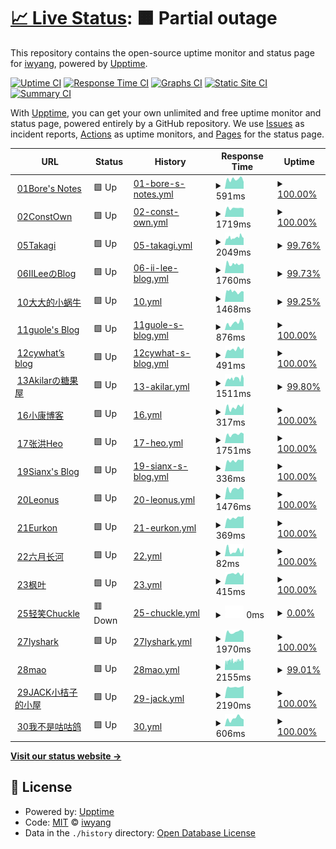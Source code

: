# [📈 Live Status](https://iwyang.github.io/check): <!--live status--> **🟧 Partial outage**

This repository contains the open-source uptime monitor and status page for [iwyang](https://iwyang.github.io), powered by [Upptime](https://github.com/upptime/upptime).

[![Uptime CI](https://github.com/iwyang/check/workflows/Uptime%20CI/badge.svg)](https://github.com/iwyang/check/actions?query=workflow%3A%22Uptime+CI%22)
[![Response Time CI](https://github.com/iwyang/check/workflows/Response%20Time%20CI/badge.svg)](https://github.com/iwyang/check/actions?query=workflow%3A%22Response+Time+CI%22)
[![Graphs CI](https://github.com/iwyang/check/workflows/Graphs%20CI/badge.svg)](https://github.com/iwyang/check/actions?query=workflow%3A%22Graphs+CI%22)
[![Static Site CI](https://github.com/iwyang/check/workflows/Static%20Site%20CI/badge.svg)](https://github.com/iwyang/check/actions?query=workflow%3A%22Static+Site+CI%22)
[![Summary CI](https://github.com/iwyang/check/workflows/Summary%20CI/badge.svg)](https://github.com/iwyang/check/actions?query=workflow%3A%22Summary+CI%22)

With [Upptime](https://upptime.js.org), you can get your own unlimited and free uptime monitor and status page, powered entirely by a GitHub repository. We use [Issues](https://github.com/iwyang/check/issues) as incident reports, [Actions](https://github.com/iwyang/check/actions) as uptime monitors, and [Pages](https://iwyang.github.io/check) for the status page.

<!--start: status pages-->
<!-- This summary is generated by Upptime (https://github.com/upptime/upptime) -->
<!-- Do not edit this manually, your changes will be overwritten -->
<!-- prettier-ignore -->
| URL | Status | History | Response Time | Uptime |
| --- | ------ | ------- | ------------- | ------ |
| <img alt="" src="https://icons.duckduckgo.com/ip3/bore.vip.ico" height="13"> [01Bore's Notes](https://bore.vip) | 🟩 Up | [01-bore-s-notes.yml](https://github.com/iwyang/check/commits/HEAD/history/01-bore-s-notes.yml) | <details><summary><img alt="Response time graph" src="./graphs/01-bore-s-notes/response-time-week.png" height="20"> 591ms</summary><br><a href="https://iwyang.github.io/check/history/01-bore-s-notes"><img alt="Response time 542" src="https://img.shields.io/endpoint?url=https%3A%2F%2Fraw.githubusercontent.com%2Fiwyang%2Fcheck%2FHEAD%2Fapi%2F01-bore-s-notes%2Fresponse-time.json"></a><br><a href="https://iwyang.github.io/check/history/01-bore-s-notes"><img alt="24-hour response time 426" src="https://img.shields.io/endpoint?url=https%3A%2F%2Fraw.githubusercontent.com%2Fiwyang%2Fcheck%2FHEAD%2Fapi%2F01-bore-s-notes%2Fresponse-time-day.json"></a><br><a href="https://iwyang.github.io/check/history/01-bore-s-notes"><img alt="7-day response time 591" src="https://img.shields.io/endpoint?url=https%3A%2F%2Fraw.githubusercontent.com%2Fiwyang%2Fcheck%2FHEAD%2Fapi%2F01-bore-s-notes%2Fresponse-time-week.json"></a><br><a href="https://iwyang.github.io/check/history/01-bore-s-notes"><img alt="30-day response time 526" src="https://img.shields.io/endpoint?url=https%3A%2F%2Fraw.githubusercontent.com%2Fiwyang%2Fcheck%2FHEAD%2Fapi%2F01-bore-s-notes%2Fresponse-time-month.json"></a><br><a href="https://iwyang.github.io/check/history/01-bore-s-notes"><img alt="1-year response time 537" src="https://img.shields.io/endpoint?url=https%3A%2F%2Fraw.githubusercontent.com%2Fiwyang%2Fcheck%2FHEAD%2Fapi%2F01-bore-s-notes%2Fresponse-time-year.json"></a></details> | <details><summary><a href="https://iwyang.github.io/check/history/01-bore-s-notes">100.00%</a></summary><a href="https://iwyang.github.io/check/history/01-bore-s-notes"><img alt="All-time uptime 99.98%" src="https://img.shields.io/endpoint?url=https%3A%2F%2Fraw.githubusercontent.com%2Fiwyang%2Fcheck%2FHEAD%2Fapi%2F01-bore-s-notes%2Fuptime.json"></a><br><a href="https://iwyang.github.io/check/history/01-bore-s-notes"><img alt="24-hour uptime 100.00%" src="https://img.shields.io/endpoint?url=https%3A%2F%2Fraw.githubusercontent.com%2Fiwyang%2Fcheck%2FHEAD%2Fapi%2F01-bore-s-notes%2Fuptime-day.json"></a><br><a href="https://iwyang.github.io/check/history/01-bore-s-notes"><img alt="7-day uptime 100.00%" src="https://img.shields.io/endpoint?url=https%3A%2F%2Fraw.githubusercontent.com%2Fiwyang%2Fcheck%2FHEAD%2Fapi%2F01-bore-s-notes%2Fuptime-week.json"></a><br><a href="https://iwyang.github.io/check/history/01-bore-s-notes"><img alt="30-day uptime 100.00%" src="https://img.shields.io/endpoint?url=https%3A%2F%2Fraw.githubusercontent.com%2Fiwyang%2Fcheck%2FHEAD%2Fapi%2F01-bore-s-notes%2Fuptime-month.json"></a><br><a href="https://iwyang.github.io/check/history/01-bore-s-notes"><img alt="1-year uptime 100.00%" src="https://img.shields.io/endpoint?url=https%3A%2F%2Fraw.githubusercontent.com%2Fiwyang%2Fcheck%2FHEAD%2Fapi%2F01-bore-s-notes%2Fuptime-year.json"></a></details>
| <img alt="" src="https://icons.duckduckgo.com/ip3/blog.juanertu.com.ico" height="13"> [02ConstOwn](https://blog.juanertu.com) | 🟩 Up | [02-const-own.yml](https://github.com/iwyang/check/commits/HEAD/history/02-const-own.yml) | <details><summary><img alt="Response time graph" src="./graphs/02-const-own/response-time-week.png" height="20"> 1719ms</summary><br><a href="https://iwyang.github.io/check/history/02-const-own"><img alt="Response time 1517" src="https://img.shields.io/endpoint?url=https%3A%2F%2Fraw.githubusercontent.com%2Fiwyang%2Fcheck%2FHEAD%2Fapi%2F02-const-own%2Fresponse-time.json"></a><br><a href="https://iwyang.github.io/check/history/02-const-own"><img alt="24-hour response time 1640" src="https://img.shields.io/endpoint?url=https%3A%2F%2Fraw.githubusercontent.com%2Fiwyang%2Fcheck%2FHEAD%2Fapi%2F02-const-own%2Fresponse-time-day.json"></a><br><a href="https://iwyang.github.io/check/history/02-const-own"><img alt="7-day response time 1719" src="https://img.shields.io/endpoint?url=https%3A%2F%2Fraw.githubusercontent.com%2Fiwyang%2Fcheck%2FHEAD%2Fapi%2F02-const-own%2Fresponse-time-week.json"></a><br><a href="https://iwyang.github.io/check/history/02-const-own"><img alt="30-day response time 1654" src="https://img.shields.io/endpoint?url=https%3A%2F%2Fraw.githubusercontent.com%2Fiwyang%2Fcheck%2FHEAD%2Fapi%2F02-const-own%2Fresponse-time-month.json"></a><br><a href="https://iwyang.github.io/check/history/02-const-own"><img alt="1-year response time 1566" src="https://img.shields.io/endpoint?url=https%3A%2F%2Fraw.githubusercontent.com%2Fiwyang%2Fcheck%2FHEAD%2Fapi%2F02-const-own%2Fresponse-time-year.json"></a></details> | <details><summary><a href="https://iwyang.github.io/check/history/02-const-own">100.00%</a></summary><a href="https://iwyang.github.io/check/history/02-const-own"><img alt="All-time uptime 99.84%" src="https://img.shields.io/endpoint?url=https%3A%2F%2Fraw.githubusercontent.com%2Fiwyang%2Fcheck%2FHEAD%2Fapi%2F02-const-own%2Fuptime.json"></a><br><a href="https://iwyang.github.io/check/history/02-const-own"><img alt="24-hour uptime 100.00%" src="https://img.shields.io/endpoint?url=https%3A%2F%2Fraw.githubusercontent.com%2Fiwyang%2Fcheck%2FHEAD%2Fapi%2F02-const-own%2Fuptime-day.json"></a><br><a href="https://iwyang.github.io/check/history/02-const-own"><img alt="7-day uptime 100.00%" src="https://img.shields.io/endpoint?url=https%3A%2F%2Fraw.githubusercontent.com%2Fiwyang%2Fcheck%2FHEAD%2Fapi%2F02-const-own%2Fuptime-week.json"></a><br><a href="https://iwyang.github.io/check/history/02-const-own"><img alt="30-day uptime 100.00%" src="https://img.shields.io/endpoint?url=https%3A%2F%2Fraw.githubusercontent.com%2Fiwyang%2Fcheck%2FHEAD%2Fapi%2F02-const-own%2Fuptime-month.json"></a><br><a href="https://iwyang.github.io/check/history/02-const-own"><img alt="1-year uptime 99.78%" src="https://img.shields.io/endpoint?url=https%3A%2F%2Fraw.githubusercontent.com%2Fiwyang%2Fcheck%2FHEAD%2Fapi%2F02-const-own%2Fuptime-year.json"></a></details>
| <img alt="" src="https://icons.duckduckgo.com/ip3/lixingyong.com.ico" height="13"> [05Takagi](https://lixingyong.com) | 🟩 Up | [05-takagi.yml](https://github.com/iwyang/check/commits/HEAD/history/05-takagi.yml) | <details><summary><img alt="Response time graph" src="./graphs/05-takagi/response-time-week.png" height="20"> 2049ms</summary><br><a href="https://iwyang.github.io/check/history/05-takagi"><img alt="Response time 2680" src="https://img.shields.io/endpoint?url=https%3A%2F%2Fraw.githubusercontent.com%2Fiwyang%2Fcheck%2FHEAD%2Fapi%2F05-takagi%2Fresponse-time.json"></a><br><a href="https://iwyang.github.io/check/history/05-takagi"><img alt="24-hour response time 1915" src="https://img.shields.io/endpoint?url=https%3A%2F%2Fraw.githubusercontent.com%2Fiwyang%2Fcheck%2FHEAD%2Fapi%2F05-takagi%2Fresponse-time-day.json"></a><br><a href="https://iwyang.github.io/check/history/05-takagi"><img alt="7-day response time 2049" src="https://img.shields.io/endpoint?url=https%3A%2F%2Fraw.githubusercontent.com%2Fiwyang%2Fcheck%2FHEAD%2Fapi%2F05-takagi%2Fresponse-time-week.json"></a><br><a href="https://iwyang.github.io/check/history/05-takagi"><img alt="30-day response time 2292" src="https://img.shields.io/endpoint?url=https%3A%2F%2Fraw.githubusercontent.com%2Fiwyang%2Fcheck%2FHEAD%2Fapi%2F05-takagi%2Fresponse-time-month.json"></a><br><a href="https://iwyang.github.io/check/history/05-takagi"><img alt="1-year response time 2768" src="https://img.shields.io/endpoint?url=https%3A%2F%2Fraw.githubusercontent.com%2Fiwyang%2Fcheck%2FHEAD%2Fapi%2F05-takagi%2Fresponse-time-year.json"></a></details> | <details><summary><a href="https://iwyang.github.io/check/history/05-takagi">99.76%</a></summary><a href="https://iwyang.github.io/check/history/05-takagi"><img alt="All-time uptime 99.61%" src="https://img.shields.io/endpoint?url=https%3A%2F%2Fraw.githubusercontent.com%2Fiwyang%2Fcheck%2FHEAD%2Fapi%2F05-takagi%2Fuptime.json"></a><br><a href="https://iwyang.github.io/check/history/05-takagi"><img alt="24-hour uptime 100.00%" src="https://img.shields.io/endpoint?url=https%3A%2F%2Fraw.githubusercontent.com%2Fiwyang%2Fcheck%2FHEAD%2Fapi%2F05-takagi%2Fuptime-day.json"></a><br><a href="https://iwyang.github.io/check/history/05-takagi"><img alt="7-day uptime 99.76%" src="https://img.shields.io/endpoint?url=https%3A%2F%2Fraw.githubusercontent.com%2Fiwyang%2Fcheck%2FHEAD%2Fapi%2F05-takagi%2Fuptime-week.json"></a><br><a href="https://iwyang.github.io/check/history/05-takagi"><img alt="30-day uptime 99.51%" src="https://img.shields.io/endpoint?url=https%3A%2F%2Fraw.githubusercontent.com%2Fiwyang%2Fcheck%2FHEAD%2Fapi%2F05-takagi%2Fuptime-month.json"></a><br><a href="https://iwyang.github.io/check/history/05-takagi"><img alt="1-year uptime 99.44%" src="https://img.shields.io/endpoint?url=https%3A%2F%2Fraw.githubusercontent.com%2Fiwyang%2Fcheck%2FHEAD%2Fapi%2F05-takagi%2Fuptime-year.json"></a></details>
| <img alt="" src="https://icons.duckduckgo.com/ip3/www.iilee.cn.ico" height="13"> [06IILeeのBlog](https://www.iilee.cn) | 🟩 Up | [06-ii-lee-blog.yml](https://github.com/iwyang/check/commits/HEAD/history/06-ii-lee-blog.yml) | <details><summary><img alt="Response time graph" src="./graphs/06-ii-lee-blog/response-time-week.png" height="20"> 1760ms</summary><br><a href="https://iwyang.github.io/check/history/06-ii-lee-blog"><img alt="Response time 1913" src="https://img.shields.io/endpoint?url=https%3A%2F%2Fraw.githubusercontent.com%2Fiwyang%2Fcheck%2FHEAD%2Fapi%2F06-ii-lee-blog%2Fresponse-time.json"></a><br><a href="https://iwyang.github.io/check/history/06-ii-lee-blog"><img alt="24-hour response time 1780" src="https://img.shields.io/endpoint?url=https%3A%2F%2Fraw.githubusercontent.com%2Fiwyang%2Fcheck%2FHEAD%2Fapi%2F06-ii-lee-blog%2Fresponse-time-day.json"></a><br><a href="https://iwyang.github.io/check/history/06-ii-lee-blog"><img alt="7-day response time 1760" src="https://img.shields.io/endpoint?url=https%3A%2F%2Fraw.githubusercontent.com%2Fiwyang%2Fcheck%2FHEAD%2Fapi%2F06-ii-lee-blog%2Fresponse-time-week.json"></a><br><a href="https://iwyang.github.io/check/history/06-ii-lee-blog"><img alt="30-day response time 1793" src="https://img.shields.io/endpoint?url=https%3A%2F%2Fraw.githubusercontent.com%2Fiwyang%2Fcheck%2FHEAD%2Fapi%2F06-ii-lee-blog%2Fresponse-time-month.json"></a><br><a href="https://iwyang.github.io/check/history/06-ii-lee-blog"><img alt="1-year response time 1934" src="https://img.shields.io/endpoint?url=https%3A%2F%2Fraw.githubusercontent.com%2Fiwyang%2Fcheck%2FHEAD%2Fapi%2F06-ii-lee-blog%2Fresponse-time-year.json"></a></details> | <details><summary><a href="https://iwyang.github.io/check/history/06-ii-lee-blog">99.73%</a></summary><a href="https://iwyang.github.io/check/history/06-ii-lee-blog"><img alt="All-time uptime 99.52%" src="https://img.shields.io/endpoint?url=https%3A%2F%2Fraw.githubusercontent.com%2Fiwyang%2Fcheck%2FHEAD%2Fapi%2F06-ii-lee-blog%2Fuptime.json"></a><br><a href="https://iwyang.github.io/check/history/06-ii-lee-blog"><img alt="24-hour uptime 99.36%" src="https://img.shields.io/endpoint?url=https%3A%2F%2Fraw.githubusercontent.com%2Fiwyang%2Fcheck%2FHEAD%2Fapi%2F06-ii-lee-blog%2Fuptime-day.json"></a><br><a href="https://iwyang.github.io/check/history/06-ii-lee-blog"><img alt="7-day uptime 99.73%" src="https://img.shields.io/endpoint?url=https%3A%2F%2Fraw.githubusercontent.com%2Fiwyang%2Fcheck%2FHEAD%2Fapi%2F06-ii-lee-blog%2Fuptime-week.json"></a><br><a href="https://iwyang.github.io/check/history/06-ii-lee-blog"><img alt="30-day uptime 99.59%" src="https://img.shields.io/endpoint?url=https%3A%2F%2Fraw.githubusercontent.com%2Fiwyang%2Fcheck%2FHEAD%2Fapi%2F06-ii-lee-blog%2Fuptime-month.json"></a><br><a href="https://iwyang.github.io/check/history/06-ii-lee-blog"><img alt="1-year uptime 99.32%" src="https://img.shields.io/endpoint?url=https%3A%2F%2Fraw.githubusercontent.com%2Fiwyang%2Fcheck%2FHEAD%2Fapi%2F06-ii-lee-blog%2Fuptime-year.json"></a></details>
| <img alt="" src="https://icons.duckduckgo.com/ip3/eallion.com.ico" height="13"> [10大大的小蜗牛](https://eallion.com) | 🟩 Up | [10.yml](https://github.com/iwyang/check/commits/HEAD/history/10.yml) | <details><summary><img alt="Response time graph" src="./graphs/10/response-time-week.png" height="20"> 1468ms</summary><br><a href="https://iwyang.github.io/check/history/10"><img alt="Response time 744" src="https://img.shields.io/endpoint?url=https%3A%2F%2Fraw.githubusercontent.com%2Fiwyang%2Fcheck%2FHEAD%2Fapi%2F10%2Fresponse-time.json"></a><br><a href="https://iwyang.github.io/check/history/10"><img alt="24-hour response time 1478" src="https://img.shields.io/endpoint?url=https%3A%2F%2Fraw.githubusercontent.com%2Fiwyang%2Fcheck%2FHEAD%2Fapi%2F10%2Fresponse-time-day.json"></a><br><a href="https://iwyang.github.io/check/history/10"><img alt="7-day response time 1468" src="https://img.shields.io/endpoint?url=https%3A%2F%2Fraw.githubusercontent.com%2Fiwyang%2Fcheck%2FHEAD%2Fapi%2F10%2Fresponse-time-week.json"></a><br><a href="https://iwyang.github.io/check/history/10"><img alt="30-day response time 1598" src="https://img.shields.io/endpoint?url=https%3A%2F%2Fraw.githubusercontent.com%2Fiwyang%2Fcheck%2FHEAD%2Fapi%2F10%2Fresponse-time-month.json"></a><br><a href="https://iwyang.github.io/check/history/10"><img alt="1-year response time 604" src="https://img.shields.io/endpoint?url=https%3A%2F%2Fraw.githubusercontent.com%2Fiwyang%2Fcheck%2FHEAD%2Fapi%2F10%2Fresponse-time-year.json"></a></details> | <details><summary><a href="https://iwyang.github.io/check/history/10">99.25%</a></summary><a href="https://iwyang.github.io/check/history/10"><img alt="All-time uptime 97.92%" src="https://img.shields.io/endpoint?url=https%3A%2F%2Fraw.githubusercontent.com%2Fiwyang%2Fcheck%2FHEAD%2Fapi%2F10%2Fuptime.json"></a><br><a href="https://iwyang.github.io/check/history/10"><img alt="24-hour uptime 98.50%" src="https://img.shields.io/endpoint?url=https%3A%2F%2Fraw.githubusercontent.com%2Fiwyang%2Fcheck%2FHEAD%2Fapi%2F10%2Fuptime-day.json"></a><br><a href="https://iwyang.github.io/check/history/10"><img alt="7-day uptime 99.25%" src="https://img.shields.io/endpoint?url=https%3A%2F%2Fraw.githubusercontent.com%2Fiwyang%2Fcheck%2FHEAD%2Fapi%2F10%2Fuptime-week.json"></a><br><a href="https://iwyang.github.io/check/history/10"><img alt="30-day uptime 99.83%" src="https://img.shields.io/endpoint?url=https%3A%2F%2Fraw.githubusercontent.com%2Fiwyang%2Fcheck%2FHEAD%2Fapi%2F10%2Fuptime-month.json"></a><br><a href="https://iwyang.github.io/check/history/10"><img alt="1-year uptime 99.91%" src="https://img.shields.io/endpoint?url=https%3A%2F%2Fraw.githubusercontent.com%2Fiwyang%2Fcheck%2FHEAD%2Fapi%2F10%2Fuptime-year.json"></a></details>
| <img alt="" src="https://icons.duckduckgo.com/ip3/guole.fun.ico" height="13"> [11guole's Blog](https://guole.fun) | 🟩 Up | [11guole-s-blog.yml](https://github.com/iwyang/check/commits/HEAD/history/11guole-s-blog.yml) | <details><summary><img alt="Response time graph" src="./graphs/11guole-s-blog/response-time-week.png" height="20"> 876ms</summary><br><a href="https://iwyang.github.io/check/history/11guole-s-blog"><img alt="Response time 615" src="https://img.shields.io/endpoint?url=https%3A%2F%2Fraw.githubusercontent.com%2Fiwyang%2Fcheck%2FHEAD%2Fapi%2F11guole-s-blog%2Fresponse-time.json"></a><br><a href="https://iwyang.github.io/check/history/11guole-s-blog"><img alt="24-hour response time 811" src="https://img.shields.io/endpoint?url=https%3A%2F%2Fraw.githubusercontent.com%2Fiwyang%2Fcheck%2FHEAD%2Fapi%2F11guole-s-blog%2Fresponse-time-day.json"></a><br><a href="https://iwyang.github.io/check/history/11guole-s-blog"><img alt="7-day response time 876" src="https://img.shields.io/endpoint?url=https%3A%2F%2Fraw.githubusercontent.com%2Fiwyang%2Fcheck%2FHEAD%2Fapi%2F11guole-s-blog%2Fresponse-time-week.json"></a><br><a href="https://iwyang.github.io/check/history/11guole-s-blog"><img alt="30-day response time 1004" src="https://img.shields.io/endpoint?url=https%3A%2F%2Fraw.githubusercontent.com%2Fiwyang%2Fcheck%2FHEAD%2Fapi%2F11guole-s-blog%2Fresponse-time-month.json"></a><br><a href="https://iwyang.github.io/check/history/11guole-s-blog"><img alt="1-year response time 738" src="https://img.shields.io/endpoint?url=https%3A%2F%2Fraw.githubusercontent.com%2Fiwyang%2Fcheck%2FHEAD%2Fapi%2F11guole-s-blog%2Fresponse-time-year.json"></a></details> | <details><summary><a href="https://iwyang.github.io/check/history/11guole-s-blog">100.00%</a></summary><a href="https://iwyang.github.io/check/history/11guole-s-blog"><img alt="All-time uptime 99.28%" src="https://img.shields.io/endpoint?url=https%3A%2F%2Fraw.githubusercontent.com%2Fiwyang%2Fcheck%2FHEAD%2Fapi%2F11guole-s-blog%2Fuptime.json"></a><br><a href="https://iwyang.github.io/check/history/11guole-s-blog"><img alt="24-hour uptime 100.00%" src="https://img.shields.io/endpoint?url=https%3A%2F%2Fraw.githubusercontent.com%2Fiwyang%2Fcheck%2FHEAD%2Fapi%2F11guole-s-blog%2Fuptime-day.json"></a><br><a href="https://iwyang.github.io/check/history/11guole-s-blog"><img alt="7-day uptime 100.00%" src="https://img.shields.io/endpoint?url=https%3A%2F%2Fraw.githubusercontent.com%2Fiwyang%2Fcheck%2FHEAD%2Fapi%2F11guole-s-blog%2Fuptime-week.json"></a><br><a href="https://iwyang.github.io/check/history/11guole-s-blog"><img alt="30-day uptime 96.74%" src="https://img.shields.io/endpoint?url=https%3A%2F%2Fraw.githubusercontent.com%2Fiwyang%2Fcheck%2FHEAD%2Fapi%2F11guole-s-blog%2Fuptime-month.json"></a><br><a href="https://iwyang.github.io/check/history/11guole-s-blog"><img alt="1-year uptime 98.98%" src="https://img.shields.io/endpoint?url=https%3A%2F%2Fraw.githubusercontent.com%2Fiwyang%2Fcheck%2FHEAD%2Fapi%2F11guole-s-blog%2Fuptime-year.json"></a></details>
| <img alt="" src="https://icons.duckduckgo.com/ip3/cywhat.cn.ico" height="13"> [12cywhat’s blog](https://cywhat.cn) | 🟩 Up | [12cywhat-s-blog.yml](https://github.com/iwyang/check/commits/HEAD/history/12cywhat-s-blog.yml) | <details><summary><img alt="Response time graph" src="./graphs/12cywhat-s-blog/response-time-week.png" height="20"> 491ms</summary><br><a href="https://iwyang.github.io/check/history/12cywhat-s-blog"><img alt="Response time 472" src="https://img.shields.io/endpoint?url=https%3A%2F%2Fraw.githubusercontent.com%2Fiwyang%2Fcheck%2FHEAD%2Fapi%2F12cywhat-s-blog%2Fresponse-time.json"></a><br><a href="https://iwyang.github.io/check/history/12cywhat-s-blog"><img alt="24-hour response time 573" src="https://img.shields.io/endpoint?url=https%3A%2F%2Fraw.githubusercontent.com%2Fiwyang%2Fcheck%2FHEAD%2Fapi%2F12cywhat-s-blog%2Fresponse-time-day.json"></a><br><a href="https://iwyang.github.io/check/history/12cywhat-s-blog"><img alt="7-day response time 491" src="https://img.shields.io/endpoint?url=https%3A%2F%2Fraw.githubusercontent.com%2Fiwyang%2Fcheck%2FHEAD%2Fapi%2F12cywhat-s-blog%2Fresponse-time-week.json"></a><br><a href="https://iwyang.github.io/check/history/12cywhat-s-blog"><img alt="30-day response time 447" src="https://img.shields.io/endpoint?url=https%3A%2F%2Fraw.githubusercontent.com%2Fiwyang%2Fcheck%2FHEAD%2Fapi%2F12cywhat-s-blog%2Fresponse-time-month.json"></a><br><a href="https://iwyang.github.io/check/history/12cywhat-s-blog"><img alt="1-year response time 459" src="https://img.shields.io/endpoint?url=https%3A%2F%2Fraw.githubusercontent.com%2Fiwyang%2Fcheck%2FHEAD%2Fapi%2F12cywhat-s-blog%2Fresponse-time-year.json"></a></details> | <details><summary><a href="https://iwyang.github.io/check/history/12cywhat-s-blog">100.00%</a></summary><a href="https://iwyang.github.io/check/history/12cywhat-s-blog"><img alt="All-time uptime 99.97%" src="https://img.shields.io/endpoint?url=https%3A%2F%2Fraw.githubusercontent.com%2Fiwyang%2Fcheck%2FHEAD%2Fapi%2F12cywhat-s-blog%2Fuptime.json"></a><br><a href="https://iwyang.github.io/check/history/12cywhat-s-blog"><img alt="24-hour uptime 100.00%" src="https://img.shields.io/endpoint?url=https%3A%2F%2Fraw.githubusercontent.com%2Fiwyang%2Fcheck%2FHEAD%2Fapi%2F12cywhat-s-blog%2Fuptime-day.json"></a><br><a href="https://iwyang.github.io/check/history/12cywhat-s-blog"><img alt="7-day uptime 100.00%" src="https://img.shields.io/endpoint?url=https%3A%2F%2Fraw.githubusercontent.com%2Fiwyang%2Fcheck%2FHEAD%2Fapi%2F12cywhat-s-blog%2Fuptime-week.json"></a><br><a href="https://iwyang.github.io/check/history/12cywhat-s-blog"><img alt="30-day uptime 100.00%" src="https://img.shields.io/endpoint?url=https%3A%2F%2Fraw.githubusercontent.com%2Fiwyang%2Fcheck%2FHEAD%2Fapi%2F12cywhat-s-blog%2Fuptime-month.json"></a><br><a href="https://iwyang.github.io/check/history/12cywhat-s-blog"><img alt="1-year uptime 99.99%" src="https://img.shields.io/endpoint?url=https%3A%2F%2Fraw.githubusercontent.com%2Fiwyang%2Fcheck%2FHEAD%2Fapi%2F12cywhat-s-blog%2Fuptime-year.json"></a></details>
| <img alt="" src="https://icons.duckduckgo.com/ip3/akilar.top.ico" height="13"> [13Akilarの糖果屋](https://akilar.top) | 🟩 Up | [13-akilar.yml](https://github.com/iwyang/check/commits/HEAD/history/13-akilar.yml) | <details><summary><img alt="Response time graph" src="./graphs/13-akilar/response-time-week.png" height="20"> 1511ms</summary><br><a href="https://iwyang.github.io/check/history/13-akilar"><img alt="Response time 1378" src="https://img.shields.io/endpoint?url=https%3A%2F%2Fraw.githubusercontent.com%2Fiwyang%2Fcheck%2FHEAD%2Fapi%2F13-akilar%2Fresponse-time.json"></a><br><a href="https://iwyang.github.io/check/history/13-akilar"><img alt="24-hour response time 1573" src="https://img.shields.io/endpoint?url=https%3A%2F%2Fraw.githubusercontent.com%2Fiwyang%2Fcheck%2FHEAD%2Fapi%2F13-akilar%2Fresponse-time-day.json"></a><br><a href="https://iwyang.github.io/check/history/13-akilar"><img alt="7-day response time 1511" src="https://img.shields.io/endpoint?url=https%3A%2F%2Fraw.githubusercontent.com%2Fiwyang%2Fcheck%2FHEAD%2Fapi%2F13-akilar%2Fresponse-time-week.json"></a><br><a href="https://iwyang.github.io/check/history/13-akilar"><img alt="30-day response time 1458" src="https://img.shields.io/endpoint?url=https%3A%2F%2Fraw.githubusercontent.com%2Fiwyang%2Fcheck%2FHEAD%2Fapi%2F13-akilar%2Fresponse-time-month.json"></a><br><a href="https://iwyang.github.io/check/history/13-akilar"><img alt="1-year response time 1502" src="https://img.shields.io/endpoint?url=https%3A%2F%2Fraw.githubusercontent.com%2Fiwyang%2Fcheck%2FHEAD%2Fapi%2F13-akilar%2Fresponse-time-year.json"></a></details> | <details><summary><a href="https://iwyang.github.io/check/history/13-akilar">99.80%</a></summary><a href="https://iwyang.github.io/check/history/13-akilar"><img alt="All-time uptime 97.76%" src="https://img.shields.io/endpoint?url=https%3A%2F%2Fraw.githubusercontent.com%2Fiwyang%2Fcheck%2FHEAD%2Fapi%2F13-akilar%2Fuptime.json"></a><br><a href="https://iwyang.github.io/check/history/13-akilar"><img alt="24-hour uptime 100.00%" src="https://img.shields.io/endpoint?url=https%3A%2F%2Fraw.githubusercontent.com%2Fiwyang%2Fcheck%2FHEAD%2Fapi%2F13-akilar%2Fuptime-day.json"></a><br><a href="https://iwyang.github.io/check/history/13-akilar"><img alt="7-day uptime 99.80%" src="https://img.shields.io/endpoint?url=https%3A%2F%2Fraw.githubusercontent.com%2Fiwyang%2Fcheck%2FHEAD%2Fapi%2F13-akilar%2Fuptime-week.json"></a><br><a href="https://iwyang.github.io/check/history/13-akilar"><img alt="30-day uptime 99.56%" src="https://img.shields.io/endpoint?url=https%3A%2F%2Fraw.githubusercontent.com%2Fiwyang%2Fcheck%2FHEAD%2Fapi%2F13-akilar%2Fuptime-month.json"></a><br><a href="https://iwyang.github.io/check/history/13-akilar"><img alt="1-year uptime 97.02%" src="https://img.shields.io/endpoint?url=https%3A%2F%2Fraw.githubusercontent.com%2Fiwyang%2Fcheck%2FHEAD%2Fapi%2F13-akilar%2Fuptime-year.json"></a></details>
| <img alt="" src="https://icons.duckduckgo.com/ip3/www.antmoe.com.ico" height="13"> [16小康博客](https://www.antmoe.com/) | 🟩 Up | [16.yml](https://github.com/iwyang/check/commits/HEAD/history/16.yml) | <details><summary><img alt="Response time graph" src="./graphs/16/response-time-week.png" height="20"> 317ms</summary><br><a href="https://iwyang.github.io/check/history/16"><img alt="Response time 387" src="https://img.shields.io/endpoint?url=https%3A%2F%2Fraw.githubusercontent.com%2Fiwyang%2Fcheck%2FHEAD%2Fapi%2F16%2Fresponse-time.json"></a><br><a href="https://iwyang.github.io/check/history/16"><img alt="24-hour response time 452" src="https://img.shields.io/endpoint?url=https%3A%2F%2Fraw.githubusercontent.com%2Fiwyang%2Fcheck%2FHEAD%2Fapi%2F16%2Fresponse-time-day.json"></a><br><a href="https://iwyang.github.io/check/history/16"><img alt="7-day response time 317" src="https://img.shields.io/endpoint?url=https%3A%2F%2Fraw.githubusercontent.com%2Fiwyang%2Fcheck%2FHEAD%2Fapi%2F16%2Fresponse-time-week.json"></a><br><a href="https://iwyang.github.io/check/history/16"><img alt="30-day response time 376" src="https://img.shields.io/endpoint?url=https%3A%2F%2Fraw.githubusercontent.com%2Fiwyang%2Fcheck%2FHEAD%2Fapi%2F16%2Fresponse-time-month.json"></a><br><a href="https://iwyang.github.io/check/history/16"><img alt="1-year response time 330" src="https://img.shields.io/endpoint?url=https%3A%2F%2Fraw.githubusercontent.com%2Fiwyang%2Fcheck%2FHEAD%2Fapi%2F16%2Fresponse-time-year.json"></a></details> | <details><summary><a href="https://iwyang.github.io/check/history/16">100.00%</a></summary><a href="https://iwyang.github.io/check/history/16"><img alt="All-time uptime 99.96%" src="https://img.shields.io/endpoint?url=https%3A%2F%2Fraw.githubusercontent.com%2Fiwyang%2Fcheck%2FHEAD%2Fapi%2F16%2Fuptime.json"></a><br><a href="https://iwyang.github.io/check/history/16"><img alt="24-hour uptime 100.00%" src="https://img.shields.io/endpoint?url=https%3A%2F%2Fraw.githubusercontent.com%2Fiwyang%2Fcheck%2FHEAD%2Fapi%2F16%2Fuptime-day.json"></a><br><a href="https://iwyang.github.io/check/history/16"><img alt="7-day uptime 100.00%" src="https://img.shields.io/endpoint?url=https%3A%2F%2Fraw.githubusercontent.com%2Fiwyang%2Fcheck%2FHEAD%2Fapi%2F16%2Fuptime-week.json"></a><br><a href="https://iwyang.github.io/check/history/16"><img alt="30-day uptime 100.00%" src="https://img.shields.io/endpoint?url=https%3A%2F%2Fraw.githubusercontent.com%2Fiwyang%2Fcheck%2FHEAD%2Fapi%2F16%2Fuptime-month.json"></a><br><a href="https://iwyang.github.io/check/history/16"><img alt="1-year uptime 100.00%" src="https://img.shields.io/endpoint?url=https%3A%2F%2Fraw.githubusercontent.com%2Fiwyang%2Fcheck%2FHEAD%2Fapi%2F16%2Fuptime-year.json"></a></details>
| <img alt="" src="https://icons.duckduckgo.com/ip3/blog.zhheo.com.ico" height="13"> [17张洪Heo](https://blog.zhheo.com/) | 🟩 Up | [17-heo.yml](https://github.com/iwyang/check/commits/HEAD/history/17-heo.yml) | <details><summary><img alt="Response time graph" src="./graphs/17-heo/response-time-week.png" height="20"> 1751ms</summary><br><a href="https://iwyang.github.io/check/history/17-heo"><img alt="Response time 2189" src="https://img.shields.io/endpoint?url=https%3A%2F%2Fraw.githubusercontent.com%2Fiwyang%2Fcheck%2FHEAD%2Fapi%2F17-heo%2Fresponse-time.json"></a><br><a href="https://iwyang.github.io/check/history/17-heo"><img alt="24-hour response time 1874" src="https://img.shields.io/endpoint?url=https%3A%2F%2Fraw.githubusercontent.com%2Fiwyang%2Fcheck%2FHEAD%2Fapi%2F17-heo%2Fresponse-time-day.json"></a><br><a href="https://iwyang.github.io/check/history/17-heo"><img alt="7-day response time 1751" src="https://img.shields.io/endpoint?url=https%3A%2F%2Fraw.githubusercontent.com%2Fiwyang%2Fcheck%2FHEAD%2Fapi%2F17-heo%2Fresponse-time-week.json"></a><br><a href="https://iwyang.github.io/check/history/17-heo"><img alt="30-day response time 1971" src="https://img.shields.io/endpoint?url=https%3A%2F%2Fraw.githubusercontent.com%2Fiwyang%2Fcheck%2FHEAD%2Fapi%2F17-heo%2Fresponse-time-month.json"></a><br><a href="https://iwyang.github.io/check/history/17-heo"><img alt="1-year response time 2301" src="https://img.shields.io/endpoint?url=https%3A%2F%2Fraw.githubusercontent.com%2Fiwyang%2Fcheck%2FHEAD%2Fapi%2F17-heo%2Fresponse-time-year.json"></a></details> | <details><summary><a href="https://iwyang.github.io/check/history/17-heo">100.00%</a></summary><a href="https://iwyang.github.io/check/history/17-heo"><img alt="All-time uptime 96.50%" src="https://img.shields.io/endpoint?url=https%3A%2F%2Fraw.githubusercontent.com%2Fiwyang%2Fcheck%2FHEAD%2Fapi%2F17-heo%2Fuptime.json"></a><br><a href="https://iwyang.github.io/check/history/17-heo"><img alt="24-hour uptime 100.00%" src="https://img.shields.io/endpoint?url=https%3A%2F%2Fraw.githubusercontent.com%2Fiwyang%2Fcheck%2FHEAD%2Fapi%2F17-heo%2Fuptime-day.json"></a><br><a href="https://iwyang.github.io/check/history/17-heo"><img alt="7-day uptime 100.00%" src="https://img.shields.io/endpoint?url=https%3A%2F%2Fraw.githubusercontent.com%2Fiwyang%2Fcheck%2FHEAD%2Fapi%2F17-heo%2Fuptime-week.json"></a><br><a href="https://iwyang.github.io/check/history/17-heo"><img alt="30-day uptime 99.80%" src="https://img.shields.io/endpoint?url=https%3A%2F%2Fraw.githubusercontent.com%2Fiwyang%2Fcheck%2FHEAD%2Fapi%2F17-heo%2Fuptime-month.json"></a><br><a href="https://iwyang.github.io/check/history/17-heo"><img alt="1-year uptime 95.55%" src="https://img.shields.io/endpoint?url=https%3A%2F%2Fraw.githubusercontent.com%2Fiwyang%2Fcheck%2FHEAD%2Fapi%2F17-heo%2Fuptime-year.json"></a></details>
| <img alt="" src="https://icons.duckduckgo.com/ip3/siax.cn.ico" height="13"> [19Sianx's Blog](https://siax.cn) | 🟩 Up | [19-sianx-s-blog.yml](https://github.com/iwyang/check/commits/HEAD/history/19-sianx-s-blog.yml) | <details><summary><img alt="Response time graph" src="./graphs/19-sianx-s-blog/response-time-week.png" height="20"> 336ms</summary><br><a href="https://iwyang.github.io/check/history/19-sianx-s-blog"><img alt="Response time 298" src="https://img.shields.io/endpoint?url=https%3A%2F%2Fraw.githubusercontent.com%2Fiwyang%2Fcheck%2FHEAD%2Fapi%2F19-sianx-s-blog%2Fresponse-time.json"></a><br><a href="https://iwyang.github.io/check/history/19-sianx-s-blog"><img alt="24-hour response time 374" src="https://img.shields.io/endpoint?url=https%3A%2F%2Fraw.githubusercontent.com%2Fiwyang%2Fcheck%2FHEAD%2Fapi%2F19-sianx-s-blog%2Fresponse-time-day.json"></a><br><a href="https://iwyang.github.io/check/history/19-sianx-s-blog"><img alt="7-day response time 336" src="https://img.shields.io/endpoint?url=https%3A%2F%2Fraw.githubusercontent.com%2Fiwyang%2Fcheck%2FHEAD%2Fapi%2F19-sianx-s-blog%2Fresponse-time-week.json"></a><br><a href="https://iwyang.github.io/check/history/19-sianx-s-blog"><img alt="30-day response time 355" src="https://img.shields.io/endpoint?url=https%3A%2F%2Fraw.githubusercontent.com%2Fiwyang%2Fcheck%2FHEAD%2Fapi%2F19-sianx-s-blog%2Fresponse-time-month.json"></a><br><a href="https://iwyang.github.io/check/history/19-sianx-s-blog"><img alt="1-year response time 319" src="https://img.shields.io/endpoint?url=https%3A%2F%2Fraw.githubusercontent.com%2Fiwyang%2Fcheck%2FHEAD%2Fapi%2F19-sianx-s-blog%2Fresponse-time-year.json"></a></details> | <details><summary><a href="https://iwyang.github.io/check/history/19-sianx-s-blog">100.00%</a></summary><a href="https://iwyang.github.io/check/history/19-sianx-s-blog"><img alt="All-time uptime 95.48%" src="https://img.shields.io/endpoint?url=https%3A%2F%2Fraw.githubusercontent.com%2Fiwyang%2Fcheck%2FHEAD%2Fapi%2F19-sianx-s-blog%2Fuptime.json"></a><br><a href="https://iwyang.github.io/check/history/19-sianx-s-blog"><img alt="24-hour uptime 100.00%" src="https://img.shields.io/endpoint?url=https%3A%2F%2Fraw.githubusercontent.com%2Fiwyang%2Fcheck%2FHEAD%2Fapi%2F19-sianx-s-blog%2Fuptime-day.json"></a><br><a href="https://iwyang.github.io/check/history/19-sianx-s-blog"><img alt="7-day uptime 100.00%" src="https://img.shields.io/endpoint?url=https%3A%2F%2Fraw.githubusercontent.com%2Fiwyang%2Fcheck%2FHEAD%2Fapi%2F19-sianx-s-blog%2Fuptime-week.json"></a><br><a href="https://iwyang.github.io/check/history/19-sianx-s-blog"><img alt="30-day uptime 100.00%" src="https://img.shields.io/endpoint?url=https%3A%2F%2Fraw.githubusercontent.com%2Fiwyang%2Fcheck%2FHEAD%2Fapi%2F19-sianx-s-blog%2Fuptime-month.json"></a><br><a href="https://iwyang.github.io/check/history/19-sianx-s-blog"><img alt="1-year uptime 94.23%" src="https://img.shields.io/endpoint?url=https%3A%2F%2Fraw.githubusercontent.com%2Fiwyang%2Fcheck%2FHEAD%2Fapi%2F19-sianx-s-blog%2Fuptime-year.json"></a></details>
| <img alt="" src="https://icons.duckduckgo.com/ip3/blog.leonus.cn.ico" height="13"> [20Leonus](https://blog.leonus.cn/) | 🟩 Up | [20-leonus.yml](https://github.com/iwyang/check/commits/HEAD/history/20-leonus.yml) | <details><summary><img alt="Response time graph" src="./graphs/20-leonus/response-time-week.png" height="20"> 1476ms</summary><br><a href="https://iwyang.github.io/check/history/20-leonus"><img alt="Response time 1527" src="https://img.shields.io/endpoint?url=https%3A%2F%2Fraw.githubusercontent.com%2Fiwyang%2Fcheck%2FHEAD%2Fapi%2F20-leonus%2Fresponse-time.json"></a><br><a href="https://iwyang.github.io/check/history/20-leonus"><img alt="24-hour response time 1360" src="https://img.shields.io/endpoint?url=https%3A%2F%2Fraw.githubusercontent.com%2Fiwyang%2Fcheck%2FHEAD%2Fapi%2F20-leonus%2Fresponse-time-day.json"></a><br><a href="https://iwyang.github.io/check/history/20-leonus"><img alt="7-day response time 1476" src="https://img.shields.io/endpoint?url=https%3A%2F%2Fraw.githubusercontent.com%2Fiwyang%2Fcheck%2FHEAD%2Fapi%2F20-leonus%2Fresponse-time-week.json"></a><br><a href="https://iwyang.github.io/check/history/20-leonus"><img alt="30-day response time 1537" src="https://img.shields.io/endpoint?url=https%3A%2F%2Fraw.githubusercontent.com%2Fiwyang%2Fcheck%2FHEAD%2Fapi%2F20-leonus%2Fresponse-time-month.json"></a><br><a href="https://iwyang.github.io/check/history/20-leonus"><img alt="1-year response time 1584" src="https://img.shields.io/endpoint?url=https%3A%2F%2Fraw.githubusercontent.com%2Fiwyang%2Fcheck%2FHEAD%2Fapi%2F20-leonus%2Fresponse-time-year.json"></a></details> | <details><summary><a href="https://iwyang.github.io/check/history/20-leonus">100.00%</a></summary><a href="https://iwyang.github.io/check/history/20-leonus"><img alt="All-time uptime 98.75%" src="https://img.shields.io/endpoint?url=https%3A%2F%2Fraw.githubusercontent.com%2Fiwyang%2Fcheck%2FHEAD%2Fapi%2F20-leonus%2Fuptime.json"></a><br><a href="https://iwyang.github.io/check/history/20-leonus"><img alt="24-hour uptime 100.00%" src="https://img.shields.io/endpoint?url=https%3A%2F%2Fraw.githubusercontent.com%2Fiwyang%2Fcheck%2FHEAD%2Fapi%2F20-leonus%2Fuptime-day.json"></a><br><a href="https://iwyang.github.io/check/history/20-leonus"><img alt="7-day uptime 100.00%" src="https://img.shields.io/endpoint?url=https%3A%2F%2Fraw.githubusercontent.com%2Fiwyang%2Fcheck%2FHEAD%2Fapi%2F20-leonus%2Fuptime-week.json"></a><br><a href="https://iwyang.github.io/check/history/20-leonus"><img alt="30-day uptime 99.87%" src="https://img.shields.io/endpoint?url=https%3A%2F%2Fraw.githubusercontent.com%2Fiwyang%2Fcheck%2FHEAD%2Fapi%2F20-leonus%2Fuptime-month.json"></a><br><a href="https://iwyang.github.io/check/history/20-leonus"><img alt="1-year uptime 98.46%" src="https://img.shields.io/endpoint?url=https%3A%2F%2Fraw.githubusercontent.com%2Fiwyang%2Fcheck%2FHEAD%2Fapi%2F20-leonus%2Fuptime-year.json"></a></details>
| <img alt="" src="https://icons.duckduckgo.com/ip3/blog.eurkon.com.ico" height="13"> [21Eurkon](https://blog.eurkon.com/) | 🟩 Up | [21-eurkon.yml](https://github.com/iwyang/check/commits/HEAD/history/21-eurkon.yml) | <details><summary><img alt="Response time graph" src="./graphs/21-eurkon/response-time-week.png" height="20"> 369ms</summary><br><a href="https://iwyang.github.io/check/history/21-eurkon"><img alt="Response time 420" src="https://img.shields.io/endpoint?url=https%3A%2F%2Fraw.githubusercontent.com%2Fiwyang%2Fcheck%2FHEAD%2Fapi%2F21-eurkon%2Fresponse-time.json"></a><br><a href="https://iwyang.github.io/check/history/21-eurkon"><img alt="24-hour response time 429" src="https://img.shields.io/endpoint?url=https%3A%2F%2Fraw.githubusercontent.com%2Fiwyang%2Fcheck%2FHEAD%2Fapi%2F21-eurkon%2Fresponse-time-day.json"></a><br><a href="https://iwyang.github.io/check/history/21-eurkon"><img alt="7-day response time 369" src="https://img.shields.io/endpoint?url=https%3A%2F%2Fraw.githubusercontent.com%2Fiwyang%2Fcheck%2FHEAD%2Fapi%2F21-eurkon%2Fresponse-time-week.json"></a><br><a href="https://iwyang.github.io/check/history/21-eurkon"><img alt="30-day response time 401" src="https://img.shields.io/endpoint?url=https%3A%2F%2Fraw.githubusercontent.com%2Fiwyang%2Fcheck%2FHEAD%2Fapi%2F21-eurkon%2Fresponse-time-month.json"></a><br><a href="https://iwyang.github.io/check/history/21-eurkon"><img alt="1-year response time 396" src="https://img.shields.io/endpoint?url=https%3A%2F%2Fraw.githubusercontent.com%2Fiwyang%2Fcheck%2FHEAD%2Fapi%2F21-eurkon%2Fresponse-time-year.json"></a></details> | <details><summary><a href="https://iwyang.github.io/check/history/21-eurkon">100.00%</a></summary><a href="https://iwyang.github.io/check/history/21-eurkon"><img alt="All-time uptime 100.00%" src="https://img.shields.io/endpoint?url=https%3A%2F%2Fraw.githubusercontent.com%2Fiwyang%2Fcheck%2FHEAD%2Fapi%2F21-eurkon%2Fuptime.json"></a><br><a href="https://iwyang.github.io/check/history/21-eurkon"><img alt="24-hour uptime 100.00%" src="https://img.shields.io/endpoint?url=https%3A%2F%2Fraw.githubusercontent.com%2Fiwyang%2Fcheck%2FHEAD%2Fapi%2F21-eurkon%2Fuptime-day.json"></a><br><a href="https://iwyang.github.io/check/history/21-eurkon"><img alt="7-day uptime 100.00%" src="https://img.shields.io/endpoint?url=https%3A%2F%2Fraw.githubusercontent.com%2Fiwyang%2Fcheck%2FHEAD%2Fapi%2F21-eurkon%2Fuptime-week.json"></a><br><a href="https://iwyang.github.io/check/history/21-eurkon"><img alt="30-day uptime 100.00%" src="https://img.shields.io/endpoint?url=https%3A%2F%2Fraw.githubusercontent.com%2Fiwyang%2Fcheck%2FHEAD%2Fapi%2F21-eurkon%2Fuptime-month.json"></a><br><a href="https://iwyang.github.io/check/history/21-eurkon"><img alt="1-year uptime 100.00%" src="https://img.shields.io/endpoint?url=https%3A%2F%2Fraw.githubusercontent.com%2Fiwyang%2Fcheck%2FHEAD%2Fapi%2F21-eurkon%2Fuptime-year.json"></a></details>
| <img alt="" src="https://icons.duckduckgo.com/ip3/kingpo.vercel.app.ico" height="13"> [22六月长河](https://kingpo.vercel.app/) | 🟩 Up | [22.yml](https://github.com/iwyang/check/commits/HEAD/history/22.yml) | <details><summary><img alt="Response time graph" src="./graphs/22/response-time-week.png" height="20"> 82ms</summary><br><a href="https://iwyang.github.io/check/history/22"><img alt="Response time 158" src="https://img.shields.io/endpoint?url=https%3A%2F%2Fraw.githubusercontent.com%2Fiwyang%2Fcheck%2FHEAD%2Fapi%2F22%2Fresponse-time.json"></a><br><a href="https://iwyang.github.io/check/history/22"><img alt="24-hour response time 120" src="https://img.shields.io/endpoint?url=https%3A%2F%2Fraw.githubusercontent.com%2Fiwyang%2Fcheck%2FHEAD%2Fapi%2F22%2Fresponse-time-day.json"></a><br><a href="https://iwyang.github.io/check/history/22"><img alt="7-day response time 82" src="https://img.shields.io/endpoint?url=https%3A%2F%2Fraw.githubusercontent.com%2Fiwyang%2Fcheck%2FHEAD%2Fapi%2F22%2Fresponse-time-week.json"></a><br><a href="https://iwyang.github.io/check/history/22"><img alt="30-day response time 126" src="https://img.shields.io/endpoint?url=https%3A%2F%2Fraw.githubusercontent.com%2Fiwyang%2Fcheck%2FHEAD%2Fapi%2F22%2Fresponse-time-month.json"></a><br><a href="https://iwyang.github.io/check/history/22"><img alt="1-year response time 121" src="https://img.shields.io/endpoint?url=https%3A%2F%2Fraw.githubusercontent.com%2Fiwyang%2Fcheck%2FHEAD%2Fapi%2F22%2Fresponse-time-year.json"></a></details> | <details><summary><a href="https://iwyang.github.io/check/history/22">100.00%</a></summary><a href="https://iwyang.github.io/check/history/22"><img alt="All-time uptime 99.95%" src="https://img.shields.io/endpoint?url=https%3A%2F%2Fraw.githubusercontent.com%2Fiwyang%2Fcheck%2FHEAD%2Fapi%2F22%2Fuptime.json"></a><br><a href="https://iwyang.github.io/check/history/22"><img alt="24-hour uptime 100.00%" src="https://img.shields.io/endpoint?url=https%3A%2F%2Fraw.githubusercontent.com%2Fiwyang%2Fcheck%2FHEAD%2Fapi%2F22%2Fuptime-day.json"></a><br><a href="https://iwyang.github.io/check/history/22"><img alt="7-day uptime 100.00%" src="https://img.shields.io/endpoint?url=https%3A%2F%2Fraw.githubusercontent.com%2Fiwyang%2Fcheck%2FHEAD%2Fapi%2F22%2Fuptime-week.json"></a><br><a href="https://iwyang.github.io/check/history/22"><img alt="30-day uptime 100.00%" src="https://img.shields.io/endpoint?url=https%3A%2F%2Fraw.githubusercontent.com%2Fiwyang%2Fcheck%2FHEAD%2Fapi%2F22%2Fuptime-month.json"></a><br><a href="https://iwyang.github.io/check/history/22"><img alt="1-year uptime 100.00%" src="https://img.shields.io/endpoint?url=https%3A%2F%2Fraw.githubusercontent.com%2Fiwyang%2Fcheck%2FHEAD%2Fapi%2F22%2Fuptime-year.json"></a></details>
| <img alt="" src="https://icons.duckduckgo.com/ip3/blog.aqcoder.cn.ico" height="13"> [23枫叶](https://blog.aqcoder.cn/) | 🟩 Up | [23.yml](https://github.com/iwyang/check/commits/HEAD/history/23.yml) | <details><summary><img alt="Response time graph" src="./graphs/23/response-time-week.png" height="20"> 415ms</summary><br><a href="https://iwyang.github.io/check/history/23"><img alt="Response time 1761" src="https://img.shields.io/endpoint?url=https%3A%2F%2Fraw.githubusercontent.com%2Fiwyang%2Fcheck%2FHEAD%2Fapi%2F23%2Fresponse-time.json"></a><br><a href="https://iwyang.github.io/check/history/23"><img alt="24-hour response time 457" src="https://img.shields.io/endpoint?url=https%3A%2F%2Fraw.githubusercontent.com%2Fiwyang%2Fcheck%2FHEAD%2Fapi%2F23%2Fresponse-time-day.json"></a><br><a href="https://iwyang.github.io/check/history/23"><img alt="7-day response time 415" src="https://img.shields.io/endpoint?url=https%3A%2F%2Fraw.githubusercontent.com%2Fiwyang%2Fcheck%2FHEAD%2Fapi%2F23%2Fresponse-time-week.json"></a><br><a href="https://iwyang.github.io/check/history/23"><img alt="30-day response time 439" src="https://img.shields.io/endpoint?url=https%3A%2F%2Fraw.githubusercontent.com%2Fiwyang%2Fcheck%2FHEAD%2Fapi%2F23%2Fresponse-time-month.json"></a><br><a href="https://iwyang.github.io/check/history/23"><img alt="1-year response time 1655" src="https://img.shields.io/endpoint?url=https%3A%2F%2Fraw.githubusercontent.com%2Fiwyang%2Fcheck%2FHEAD%2Fapi%2F23%2Fresponse-time-year.json"></a></details> | <details><summary><a href="https://iwyang.github.io/check/history/23">100.00%</a></summary><a href="https://iwyang.github.io/check/history/23"><img alt="All-time uptime 99.60%" src="https://img.shields.io/endpoint?url=https%3A%2F%2Fraw.githubusercontent.com%2Fiwyang%2Fcheck%2FHEAD%2Fapi%2F23%2Fuptime.json"></a><br><a href="https://iwyang.github.io/check/history/23"><img alt="24-hour uptime 100.00%" src="https://img.shields.io/endpoint?url=https%3A%2F%2Fraw.githubusercontent.com%2Fiwyang%2Fcheck%2FHEAD%2Fapi%2F23%2Fuptime-day.json"></a><br><a href="https://iwyang.github.io/check/history/23"><img alt="7-day uptime 100.00%" src="https://img.shields.io/endpoint?url=https%3A%2F%2Fraw.githubusercontent.com%2Fiwyang%2Fcheck%2FHEAD%2Fapi%2F23%2Fuptime-week.json"></a><br><a href="https://iwyang.github.io/check/history/23"><img alt="30-day uptime 100.00%" src="https://img.shields.io/endpoint?url=https%3A%2F%2Fraw.githubusercontent.com%2Fiwyang%2Fcheck%2FHEAD%2Fapi%2F23%2Fuptime-month.json"></a><br><a href="https://iwyang.github.io/check/history/23"><img alt="1-year uptime 99.51%" src="https://img.shields.io/endpoint?url=https%3A%2F%2Fraw.githubusercontent.com%2Fiwyang%2Fcheck%2FHEAD%2Fapi%2F23%2Fuptime-year.json"></a></details>
| <img alt="" src="https://icons.duckduckgo.com/ip3/www.chuckle.top.ico" height="13"> [25轻笑Chuckle](https://www.chuckle.top) | 🟥 Down | [25-chuckle.yml](https://github.com/iwyang/check/commits/HEAD/history/25-chuckle.yml) | <details><summary><img alt="Response time graph" src="./graphs/25-chuckle/response-time-week.png" height="20"> 0ms</summary><br><a href="https://iwyang.github.io/check/history/25-chuckle"><img alt="Response time 516" src="https://img.shields.io/endpoint?url=https%3A%2F%2Fraw.githubusercontent.com%2Fiwyang%2Fcheck%2FHEAD%2Fapi%2F25-chuckle%2Fresponse-time.json"></a><br><a href="https://iwyang.github.io/check/history/25-chuckle"><img alt="24-hour response time 0" src="https://img.shields.io/endpoint?url=https%3A%2F%2Fraw.githubusercontent.com%2Fiwyang%2Fcheck%2FHEAD%2Fapi%2F25-chuckle%2Fresponse-time-day.json"></a><br><a href="https://iwyang.github.io/check/history/25-chuckle"><img alt="7-day response time 0" src="https://img.shields.io/endpoint?url=https%3A%2F%2Fraw.githubusercontent.com%2Fiwyang%2Fcheck%2FHEAD%2Fapi%2F25-chuckle%2Fresponse-time-week.json"></a><br><a href="https://iwyang.github.io/check/history/25-chuckle"><img alt="30-day response time 0" src="https://img.shields.io/endpoint?url=https%3A%2F%2Fraw.githubusercontent.com%2Fiwyang%2Fcheck%2FHEAD%2Fapi%2F25-chuckle%2Fresponse-time-month.json"></a><br><a href="https://iwyang.github.io/check/history/25-chuckle"><img alt="1-year response time 474" src="https://img.shields.io/endpoint?url=https%3A%2F%2Fraw.githubusercontent.com%2Fiwyang%2Fcheck%2FHEAD%2Fapi%2F25-chuckle%2Fresponse-time-year.json"></a></details> | <details><summary><a href="https://iwyang.github.io/check/history/25-chuckle">0.00%</a></summary><a href="https://iwyang.github.io/check/history/25-chuckle"><img alt="All-time uptime 78.63%" src="https://img.shields.io/endpoint?url=https%3A%2F%2Fraw.githubusercontent.com%2Fiwyang%2Fcheck%2FHEAD%2Fapi%2F25-chuckle%2Fuptime.json"></a><br><a href="https://iwyang.github.io/check/history/25-chuckle"><img alt="24-hour uptime 0.00%" src="https://img.shields.io/endpoint?url=https%3A%2F%2Fraw.githubusercontent.com%2Fiwyang%2Fcheck%2FHEAD%2Fapi%2F25-chuckle%2Fuptime-day.json"></a><br><a href="https://iwyang.github.io/check/history/25-chuckle"><img alt="7-day uptime 0.00%" src="https://img.shields.io/endpoint?url=https%3A%2F%2Fraw.githubusercontent.com%2Fiwyang%2Fcheck%2FHEAD%2Fapi%2F25-chuckle%2Fuptime-week.json"></a><br><a href="https://iwyang.github.io/check/history/25-chuckle"><img alt="30-day uptime 0.00%" src="https://img.shields.io/endpoint?url=https%3A%2F%2Fraw.githubusercontent.com%2Fiwyang%2Fcheck%2FHEAD%2Fapi%2F25-chuckle%2Fuptime-month.json"></a><br><a href="https://iwyang.github.io/check/history/25-chuckle"><img alt="1-year uptime 77.18%" src="https://img.shields.io/endpoint?url=https%3A%2F%2Fraw.githubusercontent.com%2Fiwyang%2Fcheck%2FHEAD%2Fapi%2F25-chuckle%2Fuptime-year.json"></a></details>
| <img alt="" src="https://icons.duckduckgo.com/ip3/www.lyshark.com.ico" height="13"> [27lyshark](https://www.lyshark.com/) | 🟩 Up | [27lyshark.yml](https://github.com/iwyang/check/commits/HEAD/history/27lyshark.yml) | <details><summary><img alt="Response time graph" src="./graphs/27lyshark/response-time-week.png" height="20"> 1970ms</summary><br><a href="https://iwyang.github.io/check/history/27lyshark"><img alt="Response time 1644" src="https://img.shields.io/endpoint?url=https%3A%2F%2Fraw.githubusercontent.com%2Fiwyang%2Fcheck%2FHEAD%2Fapi%2F27lyshark%2Fresponse-time.json"></a><br><a href="https://iwyang.github.io/check/history/27lyshark"><img alt="24-hour response time 1965" src="https://img.shields.io/endpoint?url=https%3A%2F%2Fraw.githubusercontent.com%2Fiwyang%2Fcheck%2FHEAD%2Fapi%2F27lyshark%2Fresponse-time-day.json"></a><br><a href="https://iwyang.github.io/check/history/27lyshark"><img alt="7-day response time 1970" src="https://img.shields.io/endpoint?url=https%3A%2F%2Fraw.githubusercontent.com%2Fiwyang%2Fcheck%2FHEAD%2Fapi%2F27lyshark%2Fresponse-time-week.json"></a><br><a href="https://iwyang.github.io/check/history/27lyshark"><img alt="30-day response time 1875" src="https://img.shields.io/endpoint?url=https%3A%2F%2Fraw.githubusercontent.com%2Fiwyang%2Fcheck%2FHEAD%2Fapi%2F27lyshark%2Fresponse-time-month.json"></a><br><a href="https://iwyang.github.io/check/history/27lyshark"><img alt="1-year response time 1644" src="https://img.shields.io/endpoint?url=https%3A%2F%2Fraw.githubusercontent.com%2Fiwyang%2Fcheck%2FHEAD%2Fapi%2F27lyshark%2Fresponse-time-year.json"></a></details> | <details><summary><a href="https://iwyang.github.io/check/history/27lyshark">100.00%</a></summary><a href="https://iwyang.github.io/check/history/27lyshark"><img alt="All-time uptime 99.58%" src="https://img.shields.io/endpoint?url=https%3A%2F%2Fraw.githubusercontent.com%2Fiwyang%2Fcheck%2FHEAD%2Fapi%2F27lyshark%2Fuptime.json"></a><br><a href="https://iwyang.github.io/check/history/27lyshark"><img alt="24-hour uptime 100.00%" src="https://img.shields.io/endpoint?url=https%3A%2F%2Fraw.githubusercontent.com%2Fiwyang%2Fcheck%2FHEAD%2Fapi%2F27lyshark%2Fuptime-day.json"></a><br><a href="https://iwyang.github.io/check/history/27lyshark"><img alt="7-day uptime 100.00%" src="https://img.shields.io/endpoint?url=https%3A%2F%2Fraw.githubusercontent.com%2Fiwyang%2Fcheck%2FHEAD%2Fapi%2F27lyshark%2Fuptime-week.json"></a><br><a href="https://iwyang.github.io/check/history/27lyshark"><img alt="30-day uptime 100.00%" src="https://img.shields.io/endpoint?url=https%3A%2F%2Fraw.githubusercontent.com%2Fiwyang%2Fcheck%2FHEAD%2Fapi%2F27lyshark%2Fuptime-month.json"></a><br><a href="https://iwyang.github.io/check/history/27lyshark"><img alt="1-year uptime 99.58%" src="https://img.shields.io/endpoint?url=https%3A%2F%2Fraw.githubusercontent.com%2Fiwyang%2Fcheck%2FHEAD%2Fapi%2F27lyshark%2Fuptime-year.json"></a></details>
| <img alt="" src="https://icons.duckduckgo.com/ip3/meuicat.com.ico" height="13"> [28mao](https://meuicat.com/) | 🟩 Up | [28mao.yml](https://github.com/iwyang/check/commits/HEAD/history/28mao.yml) | <details><summary><img alt="Response time graph" src="./graphs/28mao/response-time-week.png" height="20"> 2155ms</summary><br><a href="https://iwyang.github.io/check/history/28mao"><img alt="Response time 2756" src="https://img.shields.io/endpoint?url=https%3A%2F%2Fraw.githubusercontent.com%2Fiwyang%2Fcheck%2FHEAD%2Fapi%2F28mao%2Fresponse-time.json"></a><br><a href="https://iwyang.github.io/check/history/28mao"><img alt="24-hour response time 2426" src="https://img.shields.io/endpoint?url=https%3A%2F%2Fraw.githubusercontent.com%2Fiwyang%2Fcheck%2FHEAD%2Fapi%2F28mao%2Fresponse-time-day.json"></a><br><a href="https://iwyang.github.io/check/history/28mao"><img alt="7-day response time 2155" src="https://img.shields.io/endpoint?url=https%3A%2F%2Fraw.githubusercontent.com%2Fiwyang%2Fcheck%2FHEAD%2Fapi%2F28mao%2Fresponse-time-week.json"></a><br><a href="https://iwyang.github.io/check/history/28mao"><img alt="30-day response time 1988" src="https://img.shields.io/endpoint?url=https%3A%2F%2Fraw.githubusercontent.com%2Fiwyang%2Fcheck%2FHEAD%2Fapi%2F28mao%2Fresponse-time-month.json"></a><br><a href="https://iwyang.github.io/check/history/28mao"><img alt="1-year response time 2756" src="https://img.shields.io/endpoint?url=https%3A%2F%2Fraw.githubusercontent.com%2Fiwyang%2Fcheck%2FHEAD%2Fapi%2F28mao%2Fresponse-time-year.json"></a></details> | <details><summary><a href="https://iwyang.github.io/check/history/28mao">99.01%</a></summary><a href="https://iwyang.github.io/check/history/28mao"><img alt="All-time uptime 99.07%" src="https://img.shields.io/endpoint?url=https%3A%2F%2Fraw.githubusercontent.com%2Fiwyang%2Fcheck%2FHEAD%2Fapi%2F28mao%2Fuptime.json"></a><br><a href="https://iwyang.github.io/check/history/28mao"><img alt="24-hour uptime 100.00%" src="https://img.shields.io/endpoint?url=https%3A%2F%2Fraw.githubusercontent.com%2Fiwyang%2Fcheck%2FHEAD%2Fapi%2F28mao%2Fuptime-day.json"></a><br><a href="https://iwyang.github.io/check/history/28mao"><img alt="7-day uptime 99.01%" src="https://img.shields.io/endpoint?url=https%3A%2F%2Fraw.githubusercontent.com%2Fiwyang%2Fcheck%2FHEAD%2Fapi%2F28mao%2Fuptime-week.json"></a><br><a href="https://iwyang.github.io/check/history/28mao"><img alt="30-day uptime 99.33%" src="https://img.shields.io/endpoint?url=https%3A%2F%2Fraw.githubusercontent.com%2Fiwyang%2Fcheck%2FHEAD%2Fapi%2F28mao%2Fuptime-month.json"></a><br><a href="https://iwyang.github.io/check/history/28mao"><img alt="1-year uptime 99.07%" src="https://img.shields.io/endpoint?url=https%3A%2F%2Fraw.githubusercontent.com%2Fiwyang%2Fcheck%2FHEAD%2Fapi%2F28mao%2Fuptime-year.json"></a></details>
| <img alt="" src="https://icons.duckduckgo.com/ip3/www.jackxjz.com.ico" height="13"> [29JACK小桔子的小屋](https://www.jackxjz.com/) | 🟩 Up | [29-jack.yml](https://github.com/iwyang/check/commits/HEAD/history/29-jack.yml) | <details><summary><img alt="Response time graph" src="./graphs/29-jack/response-time-week.png" height="20"> 2190ms</summary><br><a href="https://iwyang.github.io/check/history/29-jack"><img alt="Response time 2328" src="https://img.shields.io/endpoint?url=https%3A%2F%2Fraw.githubusercontent.com%2Fiwyang%2Fcheck%2FHEAD%2Fapi%2F29-jack%2Fresponse-time.json"></a><br><a href="https://iwyang.github.io/check/history/29-jack"><img alt="24-hour response time 2409" src="https://img.shields.io/endpoint?url=https%3A%2F%2Fraw.githubusercontent.com%2Fiwyang%2Fcheck%2FHEAD%2Fapi%2F29-jack%2Fresponse-time-day.json"></a><br><a href="https://iwyang.github.io/check/history/29-jack"><img alt="7-day response time 2190" src="https://img.shields.io/endpoint?url=https%3A%2F%2Fraw.githubusercontent.com%2Fiwyang%2Fcheck%2FHEAD%2Fapi%2F29-jack%2Fresponse-time-week.json"></a><br><a href="https://iwyang.github.io/check/history/29-jack"><img alt="30-day response time 2269" src="https://img.shields.io/endpoint?url=https%3A%2F%2Fraw.githubusercontent.com%2Fiwyang%2Fcheck%2FHEAD%2Fapi%2F29-jack%2Fresponse-time-month.json"></a><br><a href="https://iwyang.github.io/check/history/29-jack"><img alt="1-year response time 2328" src="https://img.shields.io/endpoint?url=https%3A%2F%2Fraw.githubusercontent.com%2Fiwyang%2Fcheck%2FHEAD%2Fapi%2F29-jack%2Fresponse-time-year.json"></a></details> | <details><summary><a href="https://iwyang.github.io/check/history/29-jack">100.00%</a></summary><a href="https://iwyang.github.io/check/history/29-jack"><img alt="All-time uptime 99.95%" src="https://img.shields.io/endpoint?url=https%3A%2F%2Fraw.githubusercontent.com%2Fiwyang%2Fcheck%2FHEAD%2Fapi%2F29-jack%2Fuptime.json"></a><br><a href="https://iwyang.github.io/check/history/29-jack"><img alt="24-hour uptime 100.00%" src="https://img.shields.io/endpoint?url=https%3A%2F%2Fraw.githubusercontent.com%2Fiwyang%2Fcheck%2FHEAD%2Fapi%2F29-jack%2Fuptime-day.json"></a><br><a href="https://iwyang.github.io/check/history/29-jack"><img alt="7-day uptime 100.00%" src="https://img.shields.io/endpoint?url=https%3A%2F%2Fraw.githubusercontent.com%2Fiwyang%2Fcheck%2FHEAD%2Fapi%2F29-jack%2Fuptime-week.json"></a><br><a href="https://iwyang.github.io/check/history/29-jack"><img alt="30-day uptime 100.00%" src="https://img.shields.io/endpoint?url=https%3A%2F%2Fraw.githubusercontent.com%2Fiwyang%2Fcheck%2FHEAD%2Fapi%2F29-jack%2Fuptime-month.json"></a><br><a href="https://iwyang.github.io/check/history/29-jack"><img alt="1-year uptime 99.95%" src="https://img.shields.io/endpoint?url=https%3A%2F%2Fraw.githubusercontent.com%2Fiwyang%2Fcheck%2FHEAD%2Fapi%2F29-jack%2Fuptime-year.json"></a></details>
| <img alt="" src="https://icons.duckduckgo.com/ip3/blog.laoda.de.ico" height="13"> [30我不是咕咕鸽](https://blog.laoda.de/) | 🟩 Up | [30.yml](https://github.com/iwyang/check/commits/HEAD/history/30.yml) | <details><summary><img alt="Response time graph" src="./graphs/30/response-time-week.png" height="20"> 606ms</summary><br><a href="https://iwyang.github.io/check/history/30"><img alt="Response time 644" src="https://img.shields.io/endpoint?url=https%3A%2F%2Fraw.githubusercontent.com%2Fiwyang%2Fcheck%2FHEAD%2Fapi%2F30%2Fresponse-time.json"></a><br><a href="https://iwyang.github.io/check/history/30"><img alt="24-hour response time 535" src="https://img.shields.io/endpoint?url=https%3A%2F%2Fraw.githubusercontent.com%2Fiwyang%2Fcheck%2FHEAD%2Fapi%2F30%2Fresponse-time-day.json"></a><br><a href="https://iwyang.github.io/check/history/30"><img alt="7-day response time 606" src="https://img.shields.io/endpoint?url=https%3A%2F%2Fraw.githubusercontent.com%2Fiwyang%2Fcheck%2FHEAD%2Fapi%2F30%2Fresponse-time-week.json"></a><br><a href="https://iwyang.github.io/check/history/30"><img alt="30-day response time 535" src="https://img.shields.io/endpoint?url=https%3A%2F%2Fraw.githubusercontent.com%2Fiwyang%2Fcheck%2FHEAD%2Fapi%2F30%2Fresponse-time-month.json"></a><br><a href="https://iwyang.github.io/check/history/30"><img alt="1-year response time 644" src="https://img.shields.io/endpoint?url=https%3A%2F%2Fraw.githubusercontent.com%2Fiwyang%2Fcheck%2FHEAD%2Fapi%2F30%2Fresponse-time-year.json"></a></details> | <details><summary><a href="https://iwyang.github.io/check/history/30">100.00%</a></summary><a href="https://iwyang.github.io/check/history/30"><img alt="All-time uptime 99.71%" src="https://img.shields.io/endpoint?url=https%3A%2F%2Fraw.githubusercontent.com%2Fiwyang%2Fcheck%2FHEAD%2Fapi%2F30%2Fuptime.json"></a><br><a href="https://iwyang.github.io/check/history/30"><img alt="24-hour uptime 100.00%" src="https://img.shields.io/endpoint?url=https%3A%2F%2Fraw.githubusercontent.com%2Fiwyang%2Fcheck%2FHEAD%2Fapi%2F30%2Fuptime-day.json"></a><br><a href="https://iwyang.github.io/check/history/30"><img alt="7-day uptime 100.00%" src="https://img.shields.io/endpoint?url=https%3A%2F%2Fraw.githubusercontent.com%2Fiwyang%2Fcheck%2FHEAD%2Fapi%2F30%2Fuptime-week.json"></a><br><a href="https://iwyang.github.io/check/history/30"><img alt="30-day uptime 99.95%" src="https://img.shields.io/endpoint?url=https%3A%2F%2Fraw.githubusercontent.com%2Fiwyang%2Fcheck%2FHEAD%2Fapi%2F30%2Fuptime-month.json"></a><br><a href="https://iwyang.github.io/check/history/30"><img alt="1-year uptime 99.71%" src="https://img.shields.io/endpoint?url=https%3A%2F%2Fraw.githubusercontent.com%2Fiwyang%2Fcheck%2FHEAD%2Fapi%2F30%2Fuptime-year.json"></a></details>

<!--end: status pages-->

[**Visit our status website →**](https://iwyang.github.io/check)

## 📄 License

- Powered by: [Upptime](https://github.com/upptime/upptime)
- Code: [MIT](./LICENSE) © [iwyang](https://iwyang.github.io)
- Data in the `./history` directory: [Open Database License](https://opendatacommons.org/licenses/odbl/1-0/)
